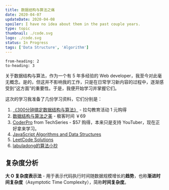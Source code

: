 ```yaml
---
title: 数据结构与算法之痛
date: 2020-04-07
updateDate: 2020-04-08
spoiler: I have no idea about them in the past couple years.
type: topic
thumbnail: ./code.svg
logo: ./code.svg
status: In Progress
tags: ['Data Structure', 'Algorithm']
---
```


```toc
from-heading: 2
to-heading: 3
```

关于数据结构与算法，作为一个有 5 年多经验的 Web developer，我至今对此毫无概念。是的，但这并不影响我的工作，只是在日常学习新内容的过程中，逐渐感受到“这方面”的重要性。于是，我便开始学习并掌握它们。

这次的学习我准备了几份学习资料，它们分别是：

1. [《300分钟搞定数据结构与算法》](https://kaiwu.lagou.com/course/courseInfo.htm?courseId=3#/content) - 拉勾教育活动 1 元购得
2. [数据结构与算法之美](https://time.geekbang.org/column/intro/100017301) - 极客时间 ￥69
3. [CoderPro](https://www.techseries.dev/coderpro) from TechSeries - $57 购得，本来只是支持 YouTuber，现在正好拿来学习。
4. [JavaScript Algorithms and Data Structures](https://github.com/trekhleb/javascript-algorithms)
5. [LeetCode Solutions](https://github.com/azl397985856/leetcode)
6. [labuladong的算法小抄](https://labuladong.gitbook.io/algo/)

<!-- ![](./tech_interview.png) -->

## 复杂度分析

**大 O 复杂度表示法** - 用于表示代码执行时间随数据规模增长的**趋势**，也称**渐进时间复杂度**（Asymptotic Time Complexity），简称**时间复杂度**。



